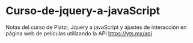 # Curso-de-jquery-a-javaScript
Notas del curso de Platzi, Jquery a javaScript y ajustes de interacción en página web de películas utilizando la API https://yts.mx/api
